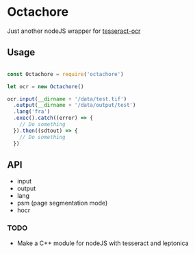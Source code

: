# Octachore

Just another nodeJS wrapper for [tesseract-ocr](https://github.com/tesseract-ocr)

## Usage
```javascript

const Octachore = require('octachore')

let ocr = new Octachore()

ocr.input(__dirname + '/data/test.tif')
  .output(__dirname + '/data/output/test')
  .lang('fra')
  .exec().catch((error) => {
    // Do something
  }).then((sdtout) => {
    // Do something
  })
```

## API

* input
* output
* lang
* psm (page segmentation mode)
* hocr


### TODO

* Make a C++ module for nodeJS with tesseract and leptonica
